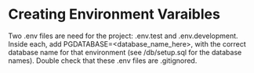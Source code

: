 # Creating Environment Varaibles

Two .env files are need for the project: .env.test and .env.development. Inside each, add PGDATABASE=<database_name_here>, with the correct database name for that environment (see /db/setup.sql for the database names). Double check that these .env files are .gitignored.